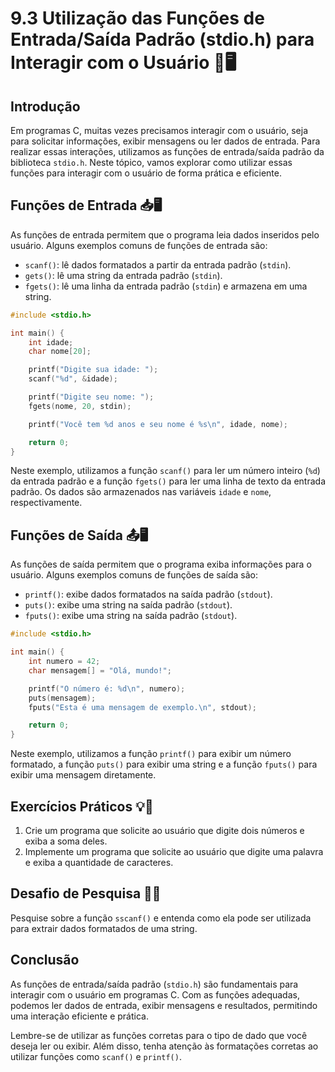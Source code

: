 # 9.3 Utilização das Funções de Entrada/Saída Padrão (stdio.h) para Interagir com o Usuário 💬🖥️

## Introdução

Em programas C, muitas vezes precisamos interagir com o usuário, seja para solicitar informações, exibir mensagens ou ler dados de entrada. Para realizar essas interações, utilizamos as funções de entrada/saída padrão da biblioteca `stdio.h`. Neste tópico, vamos explorar como utilizar essas funções para interagir com o usuário de forma prática e eficiente.

## Funções de Entrada 📥🖥️

As funções de entrada permitem que o programa leia dados inseridos pelo usuário. Alguns exemplos comuns de funções de entrada são:

- `scanf()`: lê dados formatados a partir da entrada padrão (`stdin`).
- `gets()`: lê uma string da entrada padrão (`stdin`).
- `fgets()`: lê uma linha da entrada padrão (`stdin`) e armazena em uma string.

```c
#include <stdio.h>

int main() {
    int idade;
    char nome[20];

    printf("Digite sua idade: ");
    scanf("%d", &idade);

    printf("Digite seu nome: ");
    fgets(nome, 20, stdin);

    printf("Você tem %d anos e seu nome é %s\n", idade, nome);

    return 0;
}
```

Neste exemplo, utilizamos a função `scanf()` para ler um número inteiro (`%d`) da entrada padrão e a função `fgets()` para ler uma linha de texto da entrada padrão. Os dados são armazenados nas variáveis `idade` e `nome`, respectivamente.

## Funções de Saída 📤🖥️

As funções de saída permitem que o programa exiba informações para o usuário. Alguns exemplos comuns de funções de saída são:

- `printf()`: exibe dados formatados na saída padrão (`stdout`).
- `puts()`: exibe uma string na saída padrão (`stdout`).
- `fputs()`: exibe uma string na saída padrão (`stdout`).

```c
#include <stdio.h>

int main() {
    int numero = 42;
    char mensagem[] = "Olá, mundo!";

    printf("O número é: %d\n", numero);
    puts(mensagem);
    fputs("Esta é uma mensagem de exemplo.\n", stdout);

    return 0;
}
```

Neste exemplo, utilizamos a função `printf()` para exibir um número formatado, a função `puts()` para exibir uma string e a função `fputs()` para exibir uma mensagem diretamente.

## Exercícios Práticos 💡🔢

1. Crie um programa que solicite ao usuário que digite dois números e exiba a soma deles.
2. Implemente um programa que solicite ao usuário que digite uma palavra e exiba a quantidade de caracteres.

## Desafio de Pesquisa 🔎💡

Pesquise sobre a função `sscanf()` e entenda como ela pode ser utilizada para extrair dados formatados de uma string.

## Conclusão

As funções de entrada/saída padrão (`stdio.h`) são fundamentais para interagir com o usuário em programas C. Com as funções adequadas, podemos ler dados de entrada, exibir mensagens e resultados, permitindo uma interação eficiente e prática.

Lembre-se de utilizar as funções corretas para o tipo de dado que você deseja ler ou exibir. Além disso, tenha atenção às formatações corretas ao utilizar funções como `scanf()` e `printf()`.